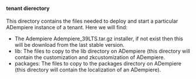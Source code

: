 #### tenant dierectory

This directory contains the files needed to deploy and start a particular ADempiere instance of a tenant.
Here we will find:
* The Adempiere Adempiere_39LTS.tar.gz installer,  if not exist then this will be download from the last stable version.
* lib: The files to copy to the lib directory on ADempiere (this directory will contain the customization and zkcustomization of ADempiere.
* packages: The files to copy to the packages directory on ADempiere (this directory will contain the localization of an ADempiere).
